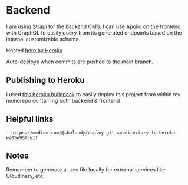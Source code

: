 # Backend

I am using [Strapi](https://strapi.io/) for the backend CMS. I can use Apollo on the frontend with GraphQL to easily query from its generated endpoints based on the internal customizable schema.

Hosted [here by Heroku](https://blog-backend-mmshep97.herokuapp.com/)

Auto-deploys when commits are pushed to the main branch.

## Publishing to Heroku

I used [this heroku buildpack](https://github.com/lstoll/heroku-buildpack-monorepo.git) to easily deploy this project from within my monorepo containing both backend & frontend

## Helpful links
    - https://medium.com/@shalandy/deploy-git-subdirectory-to-heroku-ea05e95fce1f

## Notes
Remember to generate a `.env` file locally for external services like Cloudinary, etc.